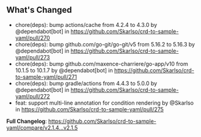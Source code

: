 ## What's Changed
* chore(deps): bump actions/cache from 4.2.4 to 4.3.0 by @dependabot[bot] in https://github.com/Skarlso/crd-to-sample-yaml/pull/270
* chore(deps): bump github.com/go-git/go-git/v5 from 5.16.2 to 5.16.3 by @dependabot[bot] in https://github.com/Skarlso/crd-to-sample-yaml/pull/273
* chore(deps): bump github.com/maxence-charriere/go-app/v10 from 10.1.5 to 10.1.7 by @dependabot[bot] in https://github.com/Skarlso/crd-to-sample-yaml/pull/271
* chore(deps): bump gradle/actions from 4.4.3 to 5.0.0 by @dependabot[bot] in https://github.com/Skarlso/crd-to-sample-yaml/pull/272
* feat: support multi-line annotation for condition rendering by @Skarlso in https://github.com/Skarlso/crd-to-sample-yaml/pull/275


**Full Changelog**: https://github.com/Skarlso/crd-to-sample-yaml/compare/v2.1.4...v2.1.5